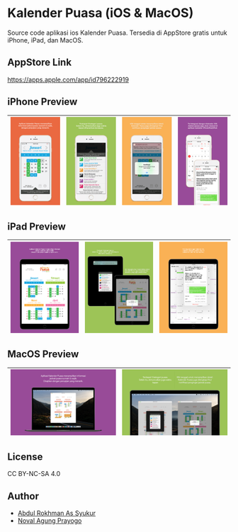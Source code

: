 # Kalender Puasa (iOS & MacOS)

Source code aplikasi ios Kalender Puasa. Tersedia di AppStore gratis untuk iPhone, iPad, dan MacOS.

## AppStore Link

https://apps.apple.com/app/id796222919

## iPhone Preview

| ![](Res/Screenshots/5/preview%201%20-%20front.jpg) | ![](Res/Screenshots/5/preview%202%20-%20category.jpg) | ![](Res/Screenshots/5/preview%203%20-%20notification.jpg) | ![](Res/Screenshots/5/preview%204%20-%20calendar.jpg) |
|-|-|-|-|

## iPad Preview

| ![](Res/Screenshots/ipad/preview%201%20-%20front.jpg) | ![](Res/Screenshots/ipad/preview%202%20-%20category.jpg) | ![](Res/Screenshots/ipad/preview%203%20-%20calendar.jpg) |
|-|-|-|

## MacOS Preview

| ![](Res/Screenshots/mac/preview%201%20-%20front.png) | ![](Res/Screenshots/mac/preview%202%20-%20category.png) |
|-|-|

## License

CC BY-NC-SA 4.0

## Author

- [Abdul Rokhman As Syukur](https://linktr.ee/anasyukr)
- [Noval Agung Prayogo](https://novalagung.com)
